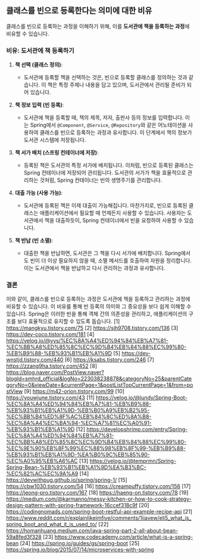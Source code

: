 ## 클래스를 빈으로 등록한다는 의미에 대한 비유

클래스를 빈으로 등록하는 과정을 이해하기 위해, 이를 **도서관에 책을 등록하는 과정**에 비유할 수 있습니다.

### **비유: 도서관에 책 등록하기**

1. **책 선택 (클래스 정의)**:
   - 도서관에 등록할 책을 선택하는 것은, 빈으로 등록할 클래스를 정의하는 것과 같습니다. 이 책은 특정 주제나 내용을 담고 있으며, 도서관에서 관리될 준비가 되어 있습니다.

2. **책 정보 입력 (빈 등록)**:
   - 도서관에 책을 등록할 때, 책의 제목, 저자, 출판사 등의 정보를 입력합니다. 이는 Spring에서 `@Component`, `@Service`, `@Repository`와 같은 어노테이션을 사용하여 클래스를 빈으로 등록하는 과정과 유사합니다. 이 단계에서 책의 정보가 도서관 시스템에 저장됩니다.

3. **책 서가 배치 (스프링 컨테이너에 저장)**:
   - 등록된 책은 도서관의 특정 서가에 배치됩니다. 이처럼, 빈으로 등록된 클래스는 Spring 컨테이너에 저장되어 관리됩니다. 도서관의 서가가 책을 효율적으로 관리하는 것처럼, Spring 컨테이너는 빈의 생명주기를 관리합니다.

4. **대출 가능 (사용 가능)**:
   - 도서관에 등록된 책은 이제 대출이 가능해집니다. 마찬가지로, 빈으로 등록된 클래스는 애플리케이션에서 필요할 때 언제든지 사용할 수 있습니다. 사용자는 도서관에서 책을 대출하듯이, Spring 컨테이너에서 빈을 요청하여 사용할 수 있습니다.

5. **책 반납 (빈 소멸)**:
   - 대출한 책을 반납하면, 도서관은 그 책을 다시 서가에 배치합니다. Spring에서도 빈이 더 이상 필요하지 않을 때, 소멸 메서드를 호출하여 자원을 정리합니다. 이는 도서관에서 책을 반납하고 다시 관리하는 과정과 유사합니다.

### **결론**

이와 같이, 클래스를 빈으로 등록하는 과정은 도서관에 책을 등록하고 관리하는 과정에 비유할 수 있습니다. 이 비유를 통해 빈 등록의 의미와 그 중요성을 보다 쉽게 이해할 수 있습니다. Spring은 이러한 빈을 통해 객체 간의 의존성을 관리하고, 애플리케이션의 구조를 보다 효율적으로 유지할 수 있도록 돕습니다.
[1] https://mangkyu.tistory.com/75
[2] https://sjh9708.tistory.com/136
[3] https://dev-coco.tistory.com/181
[4] https://velog.io/@yys/%EC%8A%A4%ED%94%84%EB%A7%81-%EC%BB%A8%ED%85%8C%EC%9D%B4%EB%84%88%EC%99%80-%EB%B9%88-%EB%93%B1%EB%A1%9D
[5] https://dev-wnstjd.tistory.com/440
[6] https://ksabs.tistory.com/246
[7] https://zzang9ha.tistory.com/452
[8] https://blog.naver.com/PostView.naver?blogId=smhrd_official&logNo=223038238878&categoryNo=25&parentCategoryNo=0&viewDate=&currentPage=1&postListTopCurrentPage=1&from=postView
[9] https://m42-orion.tistory.com/99
[10] https://youwjune.tistory.com/43
[11] https://velog.io/@lundy/Spring-Boot-%EC%8A%A4%ED%94%84%EB%A7%81-%EB%B9%88-%EB%93%B1%EB%A1%9D-%EB%B0%A9%EB%B2%95-%EC%BB%B4%ED%8F%AC%EB%84%8C%ED%8A%B8-%EC%8A%A4%EC%BA%94-%EC%A7%81%EC%A0%91-%EB%93%B1%EB%A1%9D
[12] https://developshrimp.com/entry/Spring-%EC%8A%A4%ED%94%84%EB%A7%81-%EC%BB%A8%ED%85%8C%EC%9D%B4%EB%84%88%EC%99%80-%EC%9E%90%EB%8F%99%EC%88%98%EB%8F%99-%EB%B9%88-%EB%93%B1%EB%A1%9D-%EA%B0%9C%EB%85%90-%EC%A0%95%EB%A6%AC
[13] https://velog.io/@temprmn/Spring-Spring-Bean-%EB%93%B1%EB%A1%9D%EA%B3%BC-%EC%82%AC%EC%9A%A9
[14] https://devwithpug.github.io/spring/spring-1/
[15] https://cbw1030.tistory.com/54
[16] https://creampuffy.tistory.com/156
[17] https://jeong-pro.tistory.com/167
[18] https://haeng-on.tistory.com/78
[19] https://medium.com/@karmanno/messy-kitchen-or-how-to-cook-strategy-design-pattern-with-spring-framework-16ccef318c9f
[20] https://codingnomads.com/spring-boot-restful-api-example-recipe-api
[21] https://www.reddit.com/r/explainlikeimfive/comments/1iiavew/eli5_what_is_spring_boot_and_what_it_is_used_to/
[22] https://homanhuang.medium.com/java-spring-part-2-all-about-bean-59a8fed3f328
[23] https://www.codecademy.com/article/what-is-a-spring-bean
[24] https://spring.io/guides/gs/spring-boot
[25] https://spring.io/blog/2015/07/14/microservices-with-spring
